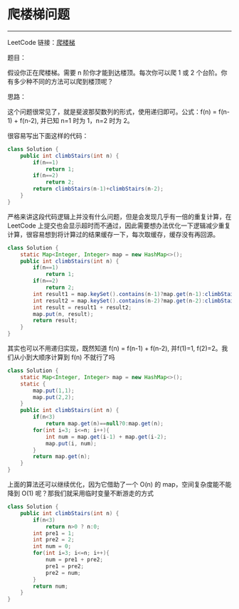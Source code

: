 # 爬楼梯问题
---

LeetCode 链接：[爬楼梯](https://leetcode-cn.com/problems/climbing-stairs/)

题目：

假设你正在爬楼梯。需要 n 阶你才能到达楼顶。每次你可以爬 1 或 2 个台阶。你有多少种不同的方法可以爬到楼顶呢？

思路：

这个问题很常见了，就是斐波那契数列的形式，使用递归即可。公式：f(n) = f(n-1) + f(n-2), 并已知 n=1 时为 1，n=2 时为 2。

很容易写出下面这样的代码：

```Java
class Solution {
    public int climbStairs(int n) {
        if(n==1)
            return 1;
        if(n==2)
            return 2;
        return climbStairs(n-1)+climbStairs(n-2);
    }
}
```

严格来讲这段代码逻辑上并没有什么问题，但是会发现几乎有一倍的重复计算，在 LeetCode 上提交也会显示超时而不通过，因此需要想办法优化一下逻辑减少重复计算，很容易想到将计算过的结果缓存一下，每次取缓存，缓存没有再回源。


```Java
class Solution {
    static Map<Integer, Integer> map = new HashMap<>();
    public int climbStairs(int n) {
        if(n==1)
            return 1;
        if(n==2)
            return 2;
        int result1 = map.keySet().contains(n-1)?map.get(n-1):climbStairs(n-1);
        int result2 = map.keySet().contains(n-2)?map.get(n-2):climbStairs(n-2);
        int result = result1 + result2;
        map.put(n, result);
        return result;
    }
}
```

其实也可以不用递归实现，既然知道 f(n) = f(n-1) + f(n-2), 并f(1)=1, f(2)=2。我们从小到大顺序计算到 f(n) 不就行了吗

```Java
class Solution {
    static Map<Integer, Integer> map = new HashMap<>();
    static {
        map.put(1,1);
        map.put(2,2);
    }
    public int climbStairs(int n) {
        if(n<3)
            return map.get(n)==null?0:map.get(n);
        for(int i=3; i<=n; i++){
            int num = map.get(i-1) + map.get(i-2);
            map.put(i, num);
        }
        return map.get(n);
    }
}
```

上面的算法还可以继续优化，因为它借助了一个 O(n) 的 map，空间复杂度能不能降到 O(1) 呢？那我们就采用临时变量不断游走的方式

```Java
class Solution {
    public int climbStairs(int n) {
        if(n<3)
            return n>0 ? n:0;
        int pre1 = 1;
        int pre2 = 2;
        int num = 0;
        for(int i=3; i<=n; i++){
            num = pre1 + pre2;
            pre1 = pre2;
            pre2 = num;
        }
        return num;
    }
}
```